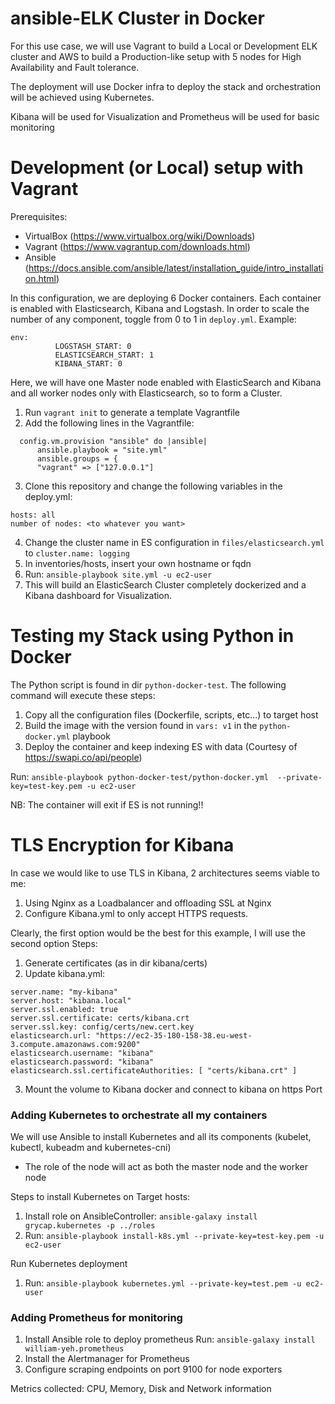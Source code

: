 # ansible-ELK Cluster in Docker
For this use case, we will use Vagrant to build a Local or Development ELK cluster and AWS to build a Production-like setup  with 5 nodes for High Availability and Fault tolerance.

The deployment will use Docker infra to deploy the stack and orchestration will be achieved using Kubernetes.

Kibana will be used for Visualization and Prometheus will be used for basic monitoring 


# Development (or Local) setup with Vagrant
Prerequisites:
- VirtualBox (https://www.virtualbox.org/wiki/Downloads)
- Vagrant (https://www.vagrantup.com/downloads.html)
- Ansible (https://docs.ansible.com/ansible/latest/installation_guide/intro_installation.html)

In this configuration, we are deploying 6 Docker containers. Each container is enabled with Elasticsearch, Kibana and Logstash.
In order to scale the number of any component, toggle from 0 to 1 in `deploy.yml`. Example:
```
env:
          LOGSTASH_START: 0
          ELASTICSEARCH_START: 1
          KIBANA_START: 0
```

Here, we will have one Master node enabled with ElasticSearch and Kibana and all worker nodes only with Elasticsearch, so to form a Cluster.

1. Run ```vagrant init``` to generate a template Vagrantfile
2. Add the following lines in the Vagrantfile:
``` config.vm.box = "centos/7" 
  config.vm.provision "ansible" do |ansible|
      ansible.playbook = "site.yml"
      ansible.groups = {
      "vagrant" => ["127.0.0.1"]
```
3. Clone this repository and change the following variables in the deploy.yml:
```
hosts: all
number of nodes: <to whatever you want>

```
4. Change the cluster name in ES configuration in `files/elasticsearch.yml` to `cluster.name: logging`
5. In inventories/hosts, insert your own hostname or fqdn
6. Run: `ansible-playbook site.yml -u ec2-user`
7. This will build an ElasticSearch Cluster completely dockerized and a Kibana dashboard for Visualization.


# Testing my Stack using Python in Docker

The Python script is found in dir `python-docker-test`. 
The following command will execute these steps:
1. Copy all the configuration files (Dockerfile, scripts, etc...) to target host
2. Build the image with the version found in `vars: v1` in the `python-docker.yml` playbook
3. Deploy the container and keep indexing ES with data (Courtesy of https://swapi.co/api/people)

Run: `ansible-playbook python-docker-test/python-docker.yml  --private-key=test-key.pem -u ec2-user`

NB: The container will exit if ES is not running!!


# TLS Encryption for Kibana
In case we would like to use TLS in Kibana, 2 architectures seems viable to me: 
1. Using Nginx as a Loadbalancer and offloading SSL at Nginx
2. Configure Kibana.yml to only accept HTTPS requests. 

Clearly, the first option would be the best for this example, I will use the second option
Steps:
1. Generate certificates (as in dir kibana/certs)
2. Update kibana.yml:
```buildoutcfg
server.name: "my-kibana"
server.host: "kibana.local"
server.ssl.enabled: true
server.ssl.certificate: certs/kibana.crt
server.ssl.key: config/certs/new.cert.key
elasticsearch.url: "https://ec2-35-180-158-38.eu-west-3.compute.amazonaws.com:9200"
elasticsearch.username: "kibana"
elasticsearch.password: "kibana"
elasticsearch.ssl.certificateAuthorities: [ "certs/kibana.crt" ]
```
3. Mount the volume to Kibana docker and connect to kibana on https Port


### Adding Kubernetes to orchestrate all my containers
We will use Ansible to install Kubernetes and all its components (kubelet, kubectl, kubeadm and kubernetes-cni) 
- The role of the node will act as both the master node and the worker node 

Steps to install Kubernetes on Target hosts:
1. Install role on AnsibleController: `ansible-galaxy install grycap.kubernetes -p ../roles`
2. Run: `ansible-playbook install-k8s.yml --private-key=test-key.pem -u ec2-user`

Run Kubernetes deployment
1. Run: `ansible-playbook kubernetes.yml --private-key=test.pem -u ec2-user`


### Adding Prometheus for monitoring
1. Install Ansible role to deploy prometheus
Run: `ansible-galaxy install william-yeh.prometheus`
2. Install the Alertmanager for Prometheus
3. Configure scraping endpoints on port 9100 for node exporters

Metrics collected: CPU, Memory, Disk and Network information